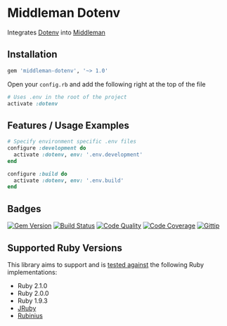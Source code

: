 # Middleman Dotenv

Integrates [Dotenv](https://github.com/bkeepers/dotenv) into [Middleman](http://middlemanapp.com)

## Installation

```ruby
gem 'middleman-dotenv', '~> 1.0'
```

Open your `config.rb` and add the following right at the top of the file

```ruby
# Uses .env in the root of the project
activate :dotenv
```

## Features / Usage Examples

```ruby
# Specify environment specific .env files
configure :development do
  activate :dotenv, env: '.env.development'
end

configure :build do
  activate :dotenv, env: '.env.build'
end
```

## Badges

[![Gem Version](http://img.shields.io/gem/v/middleman-dotenv.svg)][gem]
[![Build Status](http://img.shields.io/travis/karlfreeman/middleman-dotenv.svg)][travis]
[![Code Quality](http://img.shields.io/codeclimate/github/karlfreeman/middleman-dotenv.svg)][codeclimate]
[![Code Coverage](http://img.shields.io/codeclimate/coverage/github/karlfreeman/middleman-dotenv.svg)][codeclimate]
[![Gittip](http://img.shields.io/gittip/karlfreeman.svg)][gittip]

## Supported Ruby Versions

This library aims to support and is [tested against][travis] the following Ruby
implementations:

- Ruby 2.1.0
- Ruby 2.0.0
- Ruby 1.9.3
- [JRuby][jruby]
- [Rubinius][rubinius]

[gem]: https://rubygems.org/gems/middleman-dotenv
[travis]: http://travis-ci.org/karlfreeman/middleman-dotenv
[codeclimate]: https://codeclimate.com/github/karlfreeman/middleman-dotenv
[gittip]: https://www.gittip.com/karlfreeman/
[jruby]: http://www.jruby.org
[rubinius]: http://rubini.us
